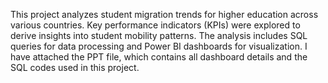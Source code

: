 This project analyzes student migration trends for higher education across various countries.
Key performance indicators (KPIs) were explored to derive insights into student mobility patterns.
The analysis includes SQL queries for data processing and Power BI dashboards for visualization.
I have attached the PPT file, which contains all dashboard details and the SQL codes used in this project.







